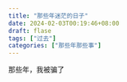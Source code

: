 ```yaml
---
title: "那些年迷茫的日子"
date: 2024-02-03T00:19:46+08:00
draft: flase
tags: ["过去"]
categories: ["那些年那些事"]
---
```


那些年，我被骗了